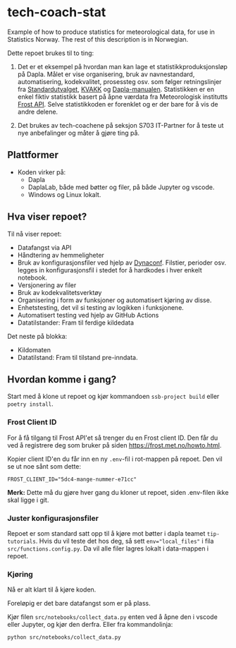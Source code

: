 # tech-coach-stat

Example of how to produce statistics for meteorological data, for use in Statistics Norway.
The rest of this description is in Norwegian.

Dette repoet brukes til to ting:

1. Det er et eksempel på hvordan man kan lage et statistikkproduksjonsløp på Dapla.
   Målet er vise organisering, bruk av navnestandard, automatisering, kodekvalitet,
   prosessteg osv. som følger retningslinjer fra [Standardutvalget], [KVAKK] og [Dapla-manualen].
   Statistikken er en enkel fiktiv statistikk basert på åpne værdata fra
   Meteorologisk institutts [Frost API].
   Selve statistikkoden er forenklet og er der bare for å vis de andre delene.

2. Det brukes av tech-coachene på seksjon S703 IT-Partner for å teste ut nye
   anbefalinger og måter å gjøre ting på.

## Plattformer

- Koden virker på:
  - Dapla
  - DaplaLab, både med bøtter og filer, på både Jupyter og vscode.
  - Windows og Linux lokalt.

## Hva viser repoet?

Til nå viser repoet:

- Datafangst via API
- Håndtering av hemmeligheter
- Bruk av konfigurasjonsfiler ved hjelp av [Dynaconf]. Filstier, perioder osv. legges
  in konfigurasjonsfil i stedet for å hardkodes i hver enkelt notebook.
- Versjonering av filer
- Bruk av kodekvalitetsverktøy
- Organisering i form av funksjoner og automatisert kjøring av disse.
- Enhetstesting, det vil si testing av logikken i funksjonene.
- Automatisert testing ved hjelp av GitHub Actions
- Datatilstander: Fram til ferdige kildedata

Det neste på blokka:

- Kildomaten
- Datatilstand: Fram til tilstand pre-inndata.

## Hvordan komme i gang?

Start med å klone ut repoet og kjør kommandoen `ssb-project build` eller
`poetry install`.

### Frost Client ID

For å få tilgang til Frost API'et så trenger du en Frost client ID. Den får du ved
å registrere deg som bruker på siden https://frost.met.no/howto.html.

Kopier client ID'en du får inn en ny `.env`-fil i rot-mappen på repoet. Den vil se
ut noe sånt som dette:

```
FROST_CLIENT_ID="5dc4-mange-nummer-e71cc"
```

**Merk:** Dette må du gjøre hver gang du kloner ut repoet, siden .env-filen ikke skal
ligge i git.

### Juster konfigurasjonsfiler

Repoet er som standard satt opp til å kjøre mot bøtter i dapla teamet `tip-tutorials`.
Hvis du vil teste det hos deg, så sett `env="local_files"` i fila
`src/functions.config.py`. Da vil alle filer lagres lokalt i data-mappen i repoet.

### Kjøring

Nå er alt klart til å kjøre koden.

Foreløpig er det bare datafangst som er på plass.

Kjør filen `src/notebooks/collect_data.py` enten ved å åpne den i vscode eller Jupyter,
og kjør den derfra. Eller fra kommandolinja:

```shell
python src/notebooks/collect_data.py
```

[Dapla-manualen]: https://manual.dapla.ssb.no/
[Dynaconf]: https://www.dynaconf.com/
[Frost API]: https://frost.met.no/index.html
[KVAKK]: https://statistics-norway.atlassian.net/wiki/spaces/BEST/pages/3261497397/Kvalitet+i+kode+og+koding
[Standardutvalget]: https://ssbno.sharepoint.com/sites/Avdelingerutvalgograd/SitePages/Vedtak-fra-Standardutvalget.aspx
